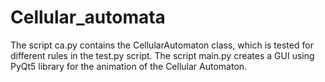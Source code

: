 # Cellular_automata
The script ca.py contains the CellularAutomaton class, which is tested for different rules in the test.py script.
The script main.py creates a GUI using PyQt5 library for the animation of the Cellular Automaton.
